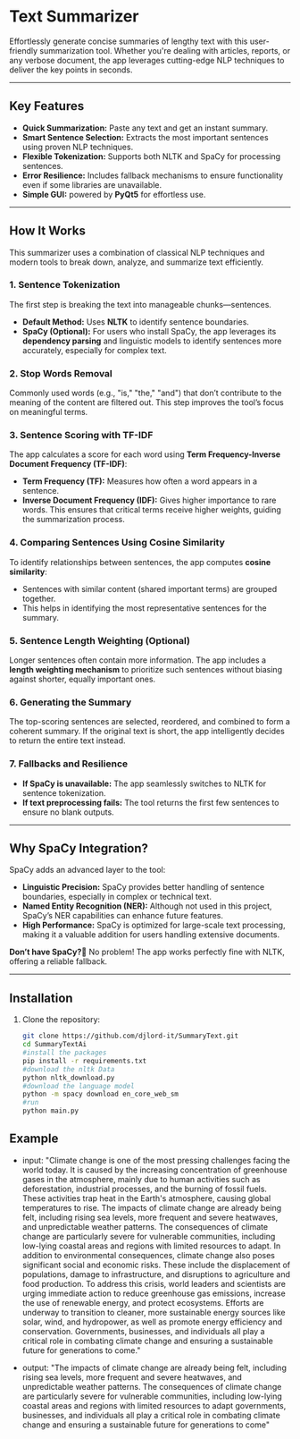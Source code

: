 #  **Text Summarizer**

Effortlessly generate concise summaries of lengthy text with this user-friendly summarization tool. Whether you're dealing with articles, reports, or any verbose document, the app leverages cutting-edge NLP techniques to deliver the key points in seconds.

---

## **Key Features**
- **Quick Summarization:** Paste any text and get an instant summary.
- **Smart Sentence Selection:** Extracts the most important sentences using proven NLP techniques.
- **Flexible Tokenization:** Supports both NLTK and SpaCy for processing sentences.
- **Error Resilience:** Includes fallback mechanisms to ensure functionality even if some libraries are unavailable.
- **Simple GUI:** powered by **PyQt5** for effortless use.

---

## **How It Works**

This summarizer uses a combination of classical NLP techniques and modern tools to break down, analyze, and summarize text efficiently.

### **1. Sentence Tokenization**
The first step is breaking the text into manageable chunks—sentences. 
- **Default Method:** Uses **NLTK** to identify sentence boundaries.
- **SpaCy (Optional):** For users who install SpaCy, the app leverages its **dependency parsing** and linguistic models to identify sentences more accurately, especially for complex text.

### **2. Stop Words Removal**
Commonly used words (e.g., "is," "the," "and") that don’t contribute to the meaning of the content are filtered out. This step improves the tool’s focus on meaningful terms.

### **3. Sentence Scoring with TF-IDF**
The app calculates a score for each word using **Term Frequency-Inverse Document Frequency (TF-IDF)**:
- **Term Frequency (TF):** Measures how often a word appears in a sentence.
- **Inverse Document Frequency (IDF):** Gives higher importance to rare words.
This ensures that critical terms receive higher weights, guiding the summarization process.

### **4. Comparing Sentences Using Cosine Similarity**
To identify relationships between sentences, the app computes **cosine similarity**:
- Sentences with similar content (shared important terms) are grouped together.
- This helps in identifying the most representative sentences for the summary.

### **5. Sentence Length Weighting (Optional)**
Longer sentences often contain more information. The app includes a **length weighting mechanism** to prioritize such sentences without biasing against shorter, equally important ones.

### **6. Generating the Summary**
The top-scoring sentences are selected, reordered, and combined to form a coherent summary. If the original text is short, the app intelligently decides to return the entire text instead.

### **7. Fallbacks and Resilience**
- **If SpaCy is unavailable:** The app seamlessly switches to NLTK for sentence tokenization.
- **If text preprocessing fails:** The tool returns the first few sentences to ensure no blank outputs.

---

## **Why SpaCy Integration?**
SpaCy adds an advanced layer to the tool:
- **Linguistic Precision:** SpaCy provides better handling of sentence boundaries, especially in complex or technical text.
- **Named Entity Recognition (NER):** Although not used in this project, SpaCy’s NER capabilities can enhance future features.
- **High Performance:** SpaCy is optimized for large-scale text processing, making it a valuable addition for users handling extensive documents.

**Don’t have SpaCy?🙂** No problem! The app works perfectly fine with NLTK, offering a reliable fallback.

---

## **Installation**

1. Clone the repository:

   ```bash
   git clone https://github.com/djlord-it/SummaryText.git
   cd SummaryTextAi
   #install the packages
   pip install -r requirements.txt
   #download the nltk Data
   python nltk_download.py
   #download the language model
   python -m spacy download en_core_web_sm
   #run
   python main.py
## Example

- input:
    "Climate change is one of the most pressing challenges facing the world today. It is caused by the increasing concentration of greenhouse gases in the atmosphere, mainly due to human activities such as deforestation, industrial processes, and the burning of fossil fuels. These activities trap heat in the Earth's atmosphere, causing global temperatures to rise. The impacts of climate change are already being felt, including rising sea levels, more frequent and severe heatwaves, and unpredictable weather patterns.
The consequences of climate change are particularly severe for vulnerable communities, including low-lying coastal areas and regions with limited resources to adapt. In addition to environmental consequences, climate change also poses significant social and economic risks. These include the displacement of populations, damage to infrastructure, and disruptions to agriculture and food production.
To address this crisis, world leaders and scientists are urging immediate action to reduce greenhouse gas emissions, increase the use of renewable energy, and protect ecosystems. Efforts are underway to transition to cleaner, more sustainable energy sources like solar, wind, and hydropower, as well as promote energy efficiency and conservation. Governments, businesses, and individuals all play a critical role in combating climate change and ensuring a sustainable future for generations to come."



- output:
    "The impacts of climate change are already being felt, including rising sea levels, more frequent and severe heatwaves, and unpredictable weather patterns. The consequences of climate change are particularly severe for vulnerable communities, including low-lying coastal areas and regions with limited resources to adapt governments, businesses, and individuals all play a critical role in combating climate change and ensuring a sustainable future for generations to come"
